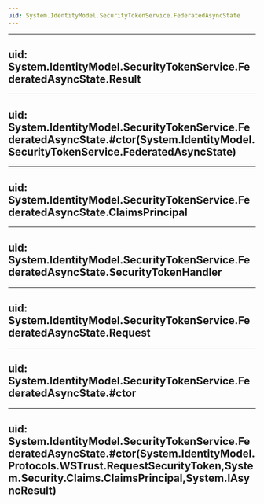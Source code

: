 ```yaml
---
uid: System.IdentityModel.SecurityTokenService.FederatedAsyncState
---
```


---
uid: System.IdentityModel.SecurityTokenService.FederatedAsyncState.Result
---

---
uid: System.IdentityModel.SecurityTokenService.FederatedAsyncState.#ctor(System.IdentityModel.SecurityTokenService.FederatedAsyncState)
---

---
uid: System.IdentityModel.SecurityTokenService.FederatedAsyncState.ClaimsPrincipal
---

---
uid: System.IdentityModel.SecurityTokenService.FederatedAsyncState.SecurityTokenHandler
---

---
uid: System.IdentityModel.SecurityTokenService.FederatedAsyncState.Request
---

---
uid: System.IdentityModel.SecurityTokenService.FederatedAsyncState.#ctor
---

---
uid: System.IdentityModel.SecurityTokenService.FederatedAsyncState.#ctor(System.IdentityModel.Protocols.WSTrust.RequestSecurityToken,System.Security.Claims.ClaimsPrincipal,System.IAsyncResult)
---
